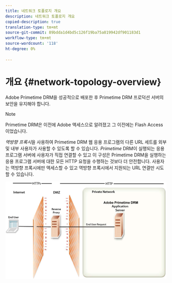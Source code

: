 ```yaml
---
title: 네트워크 토폴로지 개요
description: 네트워크 토폴로지 개요
copied-description: true
translation-type: tm+mt
source-git-commit: 89bdda1d4bd5c126f19ba75a819942df901183d1
workflow-type: tm+mt
source-wordcount: '118'
ht-degree: 0%

---
```



# 개요 {#network-topology-overview}

Adobe Primetime DRM을 성공적으로 배포한 후 Primetime DRM 프로덕션 서버의 보안을 유지해야 합니다.

>[!NOTE]
>
>Primetime DRM은 이전에 Adobe 액세스으로 알려졌고 그 이전에는 Flash Access이었습니다.

*역방향 프록시*&#x200B;을 사용하여 Primetime DRM 웹 응용 프로그램의 다른 URL 세트를 외부 및 내부 사용자가 사용할 수 있도록 할 수 있습니다. *Primetime* DRM이 실행되는 응용 프로그램 서버에 사용자가 직접 연결할 수 있고 이 구성은 Primetime DRM을 실행하는 응용 프로그램 서버에 대한 모든 HTTP 요청을 수행하는 것보다 더 안전합니다. 사용자는 역방향 프록시에만 액세스할 수 있고 역방향 프록시에서 지원되는 URL 연결만 시도할 수 있습니다.

<!--<a id="fig_8083A8C794B646CD87985EC891B60663"></a>-->

![](assets/AdobeAccess_4_SecureDeployment.png)